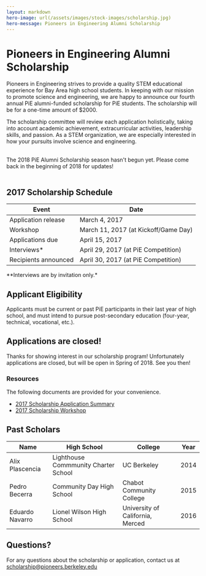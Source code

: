 ```yaml
---
layout: markdown
hero-image: url(/assets/images/stock-images/scholarship.jpg)
hero-message: Pioneers in Engineering Alumni Scholarship
---
```

# Pioneers in Engineering Alumni Scholarship
Pioneers in Engineering strives to provide a quality STEM educational experience for Bay Area high school students. In keeping with our mission to promote science and engineering, we are happy to announce our fourth annual PiE alumni-funded scholarship for PiE students. The scholarship will be for a one-time amount of $2000.

The scholarship committee will review each application holistically, taking into account academic achievement, extracurricular activities, leadership skills, and passion. As a STEM organization, we are especially interested in how your pursuits involve science and engineering.

<br>

<div class="alert alert-info" role="alert">The 2018 PiE Alumni Scholarship season hasn't begun yet. Please come back in the beginning of 2018 for updates!</div>

<br>

## 2017 Scholarship Schedule
<table class="table table-striped table-hover">
  <thead>
    <tr>
      <th>Event</th>
      <th>Date</th>
    </tr>
  </thead>
  <tbody>
    <tr>
      <td>Application release</td>
      <td>March 4, 2017</td>
    </tr>
    <tr>
      <td>Workshop</td>
      <td>March 11, 2017 (at Kickoff/Game Day)</td>
    </tr>
    <tr>
      <td>Applications due</td>
      <td>April 15, 2017</td>
    </tr>
    <tr>
      <td>Interviews*</td>
      <td>April 29, 2017 (at PiE Competition)</td>
    </tr>
    <tr>
      <td>Recipients announced</td>
      <td>April 30, 2017 (at PiE Competition)</td>
    </tr>
  </tbody>
</table>
**Interviews are by invitation only.*

## Applicant Eligibility
Applicants must be current or past PiE participants in their last year of high school, and must intend to pursue post-secondary education (four-year, technical, vocational, etc.).

## Applications are closed!
Thanks for showing interest in our scholarship program! Unfortunately applications are closed, but will be open in Spring of 2018. See you then!

<!--
Please use the online web application to submit your scholarship application.
<center>
  <a href="https://scholarship.pierobotics.org/accounts/google/login" class="btn btn-primary">Go to the web application! (Sign in with Google)</a>
</center>
--->

### Resources
The following documents are provided for your convenience.

* <a href="{{ '/assets/scholarship/2017_pie_scholarship_application_summary.pdf' | prepend: site.baseurl }}">2017 Scholarship Application Summary</a>
* <a href="{{ '/assets/scholarship/2017_pie_scholarship_workshop.pdf' | prepend: site.baseurl }}">2017 Scholarship Workshop</a>

## Past Scholars

<table class="table table-striped table-hover ">
  <thead>
    <tr>
      <th>Name</th>
      <th>High School</th>
      <th>College</th>
      <th>Year</th>
    </tr>
  </thead>
  <tbody>
    <tr>
      <td>Alix Plascencia</td>
      <td>Lighthouse Commmunity Charter School</td>
      <td>UC Berkeley</td>
      <td>2014</td>
    </tr>
    <tr>
      <td>Pedro Becerra</td>
      <td>Community Day High School</td>
      <td>Chabot Community College</td>
      <td>2015</td>
    </tr>
    <tr>
      <td>Eduardo Navarro</td>
      <td>Lionel Wilson High School</td>
      <td>University of California, Merced</td>
      <td>2016</td>
    </tr>
  </tbody>
</table>

## Questions?

For any questions about the scholarship or application, contact us at <a href="mailto:scholarship@pioneers.berkeley.edu"> scholarship@pioneers.berkeley.edu </a>


